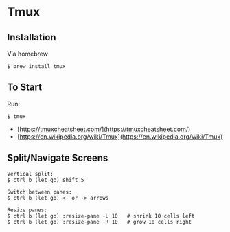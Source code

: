 # Tmux

## Installation

Via homebrew
```
$ brew install tmux
```

## To Start

Run:

```
$ tmux
```

- [https://tmuxcheatsheet.com/](https://tmuxcheatsheet.com/)
- [https://en.wikipedia.org/wiki/Tmux](https://en.wikipedia.org/wiki/Tmux)


## Split/Navigate Screens

```
Vertical split:
$ ctrl b (let go) shift 5 

Switch between panes:
$ ctrl b (let go) <- or -> arrows

Resize panes:
$ ctrl b (let go) :resize-pane -L 10   # shrink 10 cells left
$ ctrl b (let go) :resize-pane -R 10   # grow 10 cells right
```

